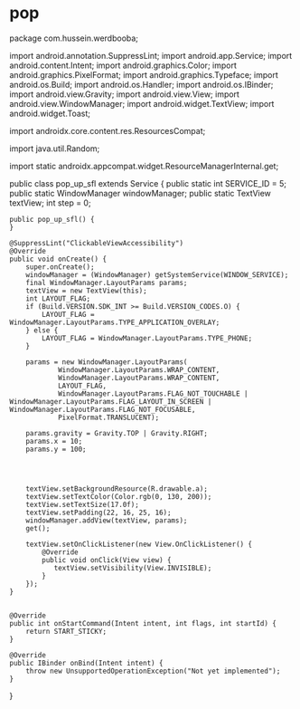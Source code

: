 # pop

package com.hussein.werdbooba;

import android.annotation.SuppressLint;
import android.app.Service;
import android.content.Intent;
import android.graphics.Color;
import android.graphics.PixelFormat;
import android.graphics.Typeface;
import android.os.Build;
import android.os.Handler;
import android.os.IBinder;
import android.view.Gravity;
import android.view.View;
import android.view.WindowManager;
import android.widget.TextView;
import android.widget.Toast;

import androidx.core.content.res.ResourcesCompat;

import java.util.Random;


import static androidx.appcompat.widget.ResourceManagerInternal.get;

public class pop_up_sfl extends Service {
    public static int SERVICE_ID = 5;
    public static WindowManager windowManager;
    public static TextView textView;
    int step = 0;

    public pop_up_sfl() {
    }

    @SuppressLint("ClickableViewAccessibility")
    @Override
    public void onCreate() {
        super.onCreate();
        windowManager = (WindowManager) getSystemService(WINDOW_SERVICE);
        final WindowManager.LayoutParams params;
        textView = new TextView(this);
        int LAYOUT_FLAG;
        if (Build.VERSION.SDK_INT >= Build.VERSION_CODES.O) {
            LAYOUT_FLAG = WindowManager.LayoutParams.TYPE_APPLICATION_OVERLAY;
        } else {
            LAYOUT_FLAG = WindowManager.LayoutParams.TYPE_PHONE;
        }

        params = new WindowManager.LayoutParams(
                WindowManager.LayoutParams.WRAP_CONTENT,
                WindowManager.LayoutParams.WRAP_CONTENT,
                LAYOUT_FLAG,
                WindowManager.LayoutParams.FLAG_NOT_TOUCHABLE | WindowManager.LayoutParams.FLAG_LAYOUT_IN_SCREEN | WindowManager.LayoutParams.FLAG_NOT_FOCUSABLE,
                PixelFormat.TRANSLUCENT);

        params.gravity = Gravity.TOP | Gravity.RIGHT;
        params.x = 10;
        params.y = 100;




        textView.setBackgroundResource(R.drawable.a);
        textView.setTextColor(Color.rgb(0, 130, 200));
        textView.setTextSize(17.0f);
        textView.setPadding(22, 16, 25, 16);
        windowManager.addView(textView, params);
        get();

        textView.setOnClickListener(new View.OnClickListener() {
            @Override
            public void onClick(View view) {
               textView.setVisibility(View.INVISIBLE);
            }
        });
    }


    @Override
    public int onStartCommand(Intent intent, int flags, int startId) {
        return START_STICKY;
    }

    @Override
    public IBinder onBind(Intent intent) {
        throw new UnsupportedOperationException("Not yet implemented");
    }


}
